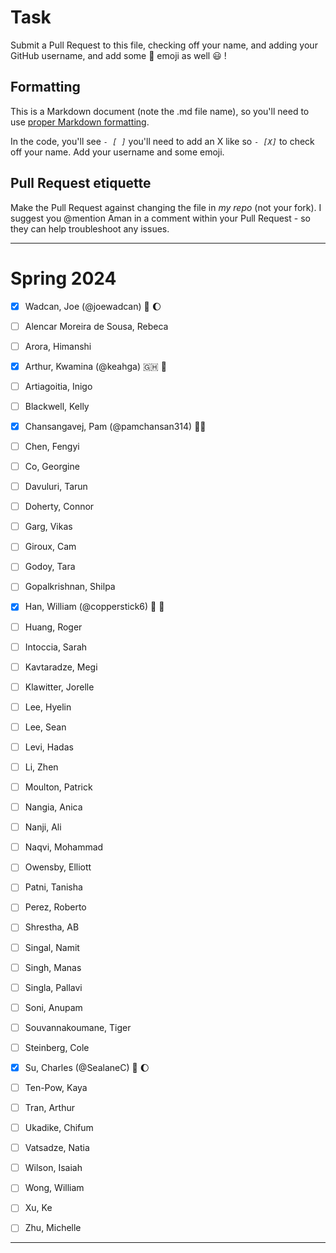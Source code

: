 # Task
Submit a Pull Request to this file, checking off your name, and adding your GitHub username, and add some :rocket: emoji as well :smiley: ! 

## Formatting
This is a Markdown document (note the .md file name), so you'll need to use [proper Markdown formatting](https://help.github.com/articles/basic-writing-and-formatting-syntax/#task-lists). 

In the code, you'll see *`- [ ]`* you'll need to add an X like so *`- [X]`* to check off your name. Add your username and some emoji.

## Pull Request etiquette
Make the Pull Request against changing the file in _my repo_ (not your fork). I suggest you @mention Aman in a comment within your Pull Request - so they can help troubleshoot any issues.  

------------

# Spring 2024

- [X] Wadcan, Joe (@joewadcan) 🚀 🌔

- [ ] Alencar Moreira de Sousa, Rebeca

- [ ] Arora, Himanshi

- [X] Arthur, Kwamina (@keahga) 🇬🇭 👾

- [ ] Artiagoitia, Inigo

- [ ] Blackwell, Kelly

- [X] Chansangavej, Pam (@pamchansan314) 🤿🍦

- [ ] Chen, Fengyi

- [ ] Co, Georgine

- [ ] Davuluri, Tarun

- [ ] Doherty, Connor

- [ ] Garg, Vikas

- [ ] Giroux, Cam

- [ ] Godoy, Tara

- [ ] Gopalkrishnan, Shilpa

- [x] Han, William (@copperstick6) 🐐 🤘

- [ ] Huang, Roger

- [ ] Intoccia, Sarah

- [ ] Kavtaradze, Megi

- [ ] Klawitter, Jorelle

- [ ] Lee, Hyelin

- [ ] Lee, Sean

- [ ] Levi, Hadas

- [ ] Li, Zhen

- [ ] Moulton, Patrick

- [ ] Nangia, Anica

- [ ] Nanji, Ali

- [ ] Naqvi, Mohammad

- [ ] Owensby, Elliott

- [ ] Patni, Tanisha

- [ ] Perez, Roberto

- [ ] Shrestha, AB

- [ ] Singal, Namit

- [ ] Singh, Manas

- [ ] Singla, Pallavi

- [ ] Soni, Anupam

- [ ] Souvannakoumane, Tiger

- [ ] Steinberg, Cole

- [X] Su, Charles (@SealaneC) 🚀 🌔

- [ ] Ten-Pow, Kaya

- [ ] Tran, Arthur

- [ ] Ukadike, Chifum

- [ ] Vatsadze, Natia

- [ ] Wilson, Isaiah

- [ ] Wong, William

- [ ] Xu, Ke

- [ ] Zhu, Michelle 


-----------------



